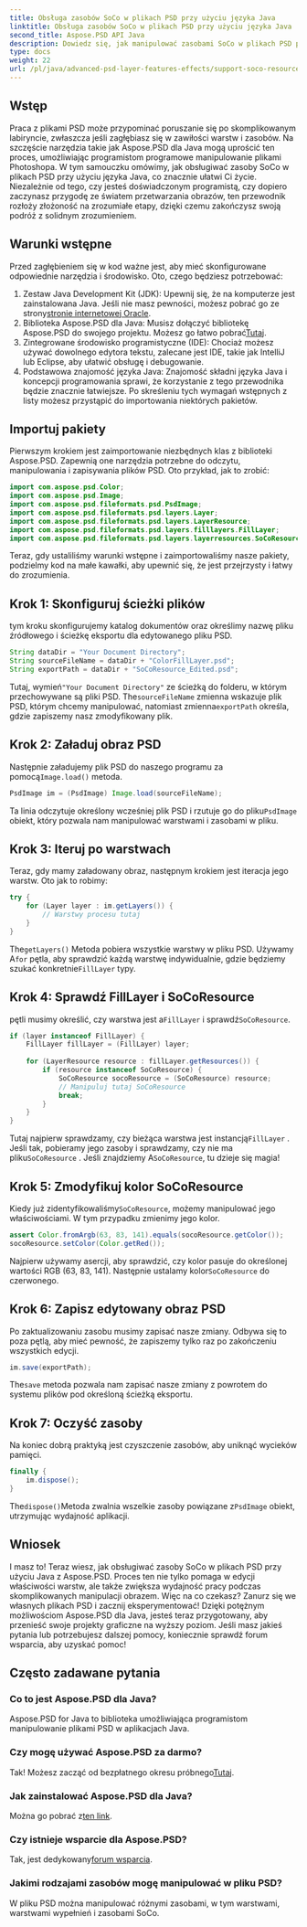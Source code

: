 ```yaml
---
title: Obsługa zasobów SoCo w plikach PSD przy użyciu języka Java
linktitle: Obsługa zasobów SoCo w plikach PSD przy użyciu języka Java
second_title: Aspose.PSD API Java
description: Dowiedz się, jak manipulować zasobami SoCo w plikach PSD przy użyciu Aspose.PSD dla Java, korzystając z tego samouczka krok po kroku.
type: docs
weight: 22
url: /pl/java/advanced-psd-layer-features-effects/support-soco-resource-psd-files/
---
```

## Wstęp
Praca z plikami PSD może przypominać poruszanie się po skomplikowanym labiryncie, zwłaszcza jeśli zagłębiasz się w zawiłości warstw i zasobów. Na szczęście narzędzia takie jak Aspose.PSD dla Java mogą uprościć ten proces, umożliwiając programistom programowe manipulowanie plikami Photoshopa. W tym samouczku omówimy, jak obsługiwać zasoby SoCo w plikach PSD przy użyciu języka Java, co znacznie ułatwi Ci życie. 
Niezależnie od tego, czy jesteś doświadczonym programistą, czy dopiero zaczynasz przygodę ze światem przetwarzania obrazów, ten przewodnik rozłoży złożoność na zrozumiałe etapy, dzięki czemu zakończysz swoją podróż z solidnym zrozumieniem.
## Warunki wstępne
Przed zagłębieniem się w kod ważne jest, aby mieć skonfigurowane odpowiednie narzędzia i środowisko. Oto, czego będziesz potrzebować:
1.  Zestaw Java Development Kit (JDK): Upewnij się, że na komputerze jest zainstalowana Java. Jeśli nie masz pewności, możesz pobrać go ze strony[stronie internetowej Oracle](https://www.oracle.com/java/technologies/javase-jdk11-downloads.html).
2. Biblioteka Aspose.PSD dla Java: Musisz dołączyć bibliotekę Aspose.PSD do swojego projektu. Możesz go łatwo pobrać[Tutaj](https://releases.aspose.com/psd/java/).
3. Zintegrowane środowisko programistyczne (IDE): Chociaż możesz używać dowolnego edytora tekstu, zalecane jest IDE, takie jak IntelliJ lub Eclipse, aby ułatwić obsługę i debugowanie.
4. Podstawowa znajomość języka Java: Znajomość składni języka Java i koncepcji programowania sprawi, że korzystanie z tego przewodnika będzie znacznie łatwiejsze.
Po skreśleniu tych wymagań wstępnych z listy możesz przystąpić do importowania niektórych pakietów.
## Importuj pakiety
Pierwszym krokiem jest zaimportowanie niezbędnych klas z biblioteki Aspose.PSD. Zapewnią one narzędzia potrzebne do odczytu, manipulowania i zapisywania plików PSD. Oto przykład, jak to zrobić:
```java
import com.aspose.psd.Color;
import com.aspose.psd.Image;
import com.aspose.psd.fileformats.psd.PsdImage;
import com.aspose.psd.fileformats.psd.layers.Layer;
import com.aspose.psd.fileformats.psd.layers.LayerResource;
import com.aspose.psd.fileformats.psd.layers.filllayers.FillLayer;
import com.aspose.psd.fileformats.psd.layers.layerresources.SoCoResource;
```
Teraz, gdy ustaliliśmy warunki wstępne i zaimportowaliśmy nasze pakiety, podzielmy kod na małe kawałki, aby upewnić się, że jest przejrzysty i łatwy do zrozumienia.
## Krok 1: Skonfiguruj ścieżki plików
tym kroku skonfigurujemy katalog dokumentów oraz określimy nazwę pliku źródłowego i ścieżkę eksportu dla edytowanego pliku PSD.
```java
String dataDir = "Your Document Directory";
String sourceFileName = dataDir + "ColorFillLayer.psd";
String exportPath = dataDir + "SoCoResource_Edited.psd";
```
 
 Tutaj, wymień`"Your Document Directory"` ze ścieżką do folderu, w którym przechowywane są pliki PSD. The`sourceFileName` zmienna wskazuje plik PSD, którym chcemy manipulować, natomiast zmienna`exportPath` określa, gdzie zapiszemy nasz zmodyfikowany plik.
## Krok 2: Załaduj obraz PSD
 Następnie załadujemy plik PSD do naszego programu za pomocą`Image.load()` metoda.
```java
PsdImage im = (PsdImage) Image.load(sourceFileName);
```
 
 Ta linia odczytuje określony wcześniej plik PSD i rzutuje go do pliku`PsdImage` obiekt, który pozwala nam manipulować warstwami i zasobami w pliku.
## Krok 3: Iteruj po warstwach
Teraz, gdy mamy załadowany obraz, następnym krokiem jest iteracja jego warstw. Oto jak to robimy:
```java
try {
    for (Layer layer : im.getLayers()) {
        // Warstwy procesu tutaj
    }
}
```
 
 The`getLayers()` Metoda pobiera wszystkie warstwy w pliku PSD. Używamy A`for` pętla, aby sprawdzić każdą warstwę indywidualnie, gdzie będziemy szukać konkretnie`FillLayer` typy.
## Krok 4: Sprawdź FillLayer i SoCoResource
 pętli musimy określić, czy warstwa jest a`FillLayer` i sprawdź`SoCoResource`.
```java
if (layer instanceof FillLayer) {
    FillLayer fillLayer = (FillLayer) layer;
    
    for (LayerResource resource : fillLayer.getResources()) {
        if (resource instanceof SoCoResource) {
            SoCoResource socoResource = (SoCoResource) resource;
            // Manipuluj tutaj SoCoResource
            break;
        }
    }
}
```
 
 Tutaj najpierw sprawdzamy, czy bieżąca warstwa jest instancją`FillLayer` . Jeśli tak, pobieramy jego zasoby i sprawdzamy, czy nie ma pliku`SoCoResource` . Jeśli znajdziemy A`SoCoResource`, tu dzieje się magia!
## Krok 5: Zmodyfikuj kolor SoCoResource
 Kiedy już zidentyfikowaliśmy`SoCoResource`, możemy manipulować jego właściwościami. W tym przypadku zmienimy jego kolor.
```java
assert Color.fromArgb(63, 83, 141).equals(socoResource.getColor());
socoResource.setColor(Color.getRed());
```
 
 Najpierw używamy asercji, aby sprawdzić, czy kolor pasuje do określonej wartości RGB (63, 83, 141). Następnie ustalamy kolor`SoCoResource` do czerwonego.
## Krok 6: Zapisz edytowany obraz PSD
Po zaktualizowaniu zasobu musimy zapisać nasze zmiany. Odbywa się to poza pętlą, aby mieć pewność, że zapiszemy tylko raz po zakończeniu wszystkich edycji.
```java
im.save(exportPath);
```
 
 The`save` metoda pozwala nam zapisać nasze zmiany z powrotem do systemu plików pod określoną ścieżką eksportu.
## Krok 7: Oczyść zasoby
Na koniec dobrą praktyką jest czyszczenie zasobów, aby uniknąć wycieków pamięci.
```java
finally {
    im.dispose();
}
```
 
 The`dispose()`Metoda zwalnia wszelkie zasoby powiązane z`PsdImage` obiekt, utrzymując wydajność aplikacji.
## Wniosek
I masz to! Teraz wiesz, jak obsługiwać zasoby SoCo w plikach PSD przy użyciu Java z Aspose.PSD. Proces ten nie tylko pomaga w edycji właściwości warstw, ale także zwiększa wydajność pracy podczas skomplikowanych manipulacji obrazem. Więc na co czekasz? Zanurz się we własnych plikach PSD i zacznij eksperymentować! 
Dzięki potężnym możliwościom Aspose.PSD dla Java, jesteś teraz przygotowany, aby przenieść swoje projekty graficzne na wyższy poziom. Jeśli masz jakieś pytania lub potrzebujesz dalszej pomocy, koniecznie sprawdź forum wsparcia, aby uzyskać pomoc!
## Często zadawane pytania
### Co to jest Aspose.PSD dla Java?
Aspose.PSD for Java to biblioteka umożliwiająca programistom manipulowanie plikami PSD w aplikacjach Java.
### Czy mogę używać Aspose.PSD za darmo?
 Tak! Możesz zacząć od bezpłatnego okresu próbnego[Tutaj](https://releases.aspose.com/).
### Jak zainstalować Aspose.PSD dla Java?
 Można go pobrać z[ten link](https://releases.aspose.com/psd/java/).
### Czy istnieje wsparcie dla Aspose.PSD?
 Tak, jest dedykowany[forum wsparcia](https://forum.aspose.com/c/psd/34).
### Jakimi rodzajami zasobów mogę manipulować w pliku PSD?
W pliku PSD można manipulować różnymi zasobami, w tym warstwami, warstwami wypełnień i zasobami SoCo.